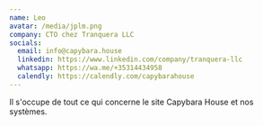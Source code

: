 ```yaml
---
name: Leo
avatar: /media/jplm.png
company: CTO chez Tranquera LLC
socials:
  email: info@capybara.house
  linkedin: https://www.linkedin.com/company/tranquera-llc
  whatsapp: https://wa.me/+35314434958
  calendly: https://calendly.com/capybarahouse
---
```


Il s'occupe de tout ce qui concerne le site Capybara House et nos systèmes.